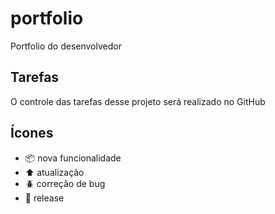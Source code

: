 # portfolio

Portfolio do desenvolvedor 

## Tarefas

O controle das tarefas desse projeto será realizado no GitHub

## Ícones

- :package: nova funcionalidade
- :arrow_up: atualização
- :beetle: correção de bug
- :checkered_flag: release